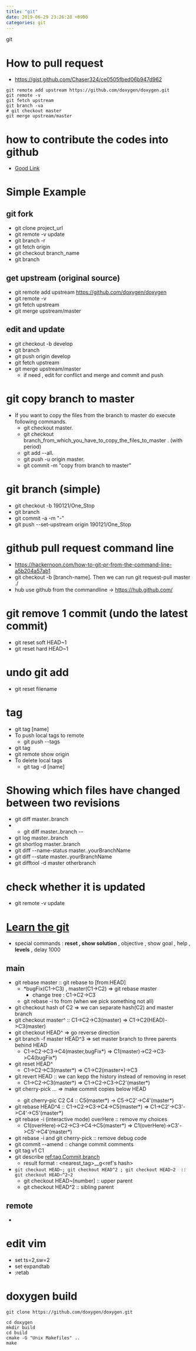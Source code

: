 ```yaml
---
title: "git"
date: 2019-06-29 23:26:28 +0900
categories: git
---
```

git


# How to pull request
- https://gist.github.com/Chaser324/ce0505fbed06b947d962

```
git remote add upstream https://github.com/doxygen/doxygen.git
git remote -v
git fetch upstream
git branch -va
# git checkout master
git merge upstream/master
```

# how to contribute the codes into github
- [Good Link](https://git-scm.com/book/ko/v2/GitHub-GitHub-%ED%94%84%EB%A1%9C%EC%A0%9D%ED%8A%B8%EC%97%90-%EA%B8%B0%EC%97%AC%ED%95%98%EA%B8%B0)


# Simple Example
## git fork
- git clone project_url
- git remote -v update
- git branch -r
- git fetch origin
- git checkout branch_name
- git branch

## get upstream (original source)
- git remote add upstream https://github.com/doxygen/doxygen
- git remote -v
- git fetch upstream
- git merge upstream/master

## edit and update
- git checkout -b develop
- git branch
- git push origin develop
- git fetch upstream
- git merge upstream/master
	- if need ,  edit for conflict and merge and commit and push

# git copy branch to master
- If you want to copy the files from the branch to master do execute following commands.
	- git checkout master.
	- git checkout branch_from_which_you_have_to_copy_the_files_to_master . (with period)
	- git add --all.
	- git push -u origin master.
	- git commit -m "copy from branch to master"

# git branch (simple)
- git checkout -b 190121/One_Stop
- git branch
- git commit -a -m "-"
- git push --set-upstream origin 190121/One_Stop

# github pull request command line
- https://hackernoon.com/how-to-git-pr-from-the-command-line-a5b204a57ab1
- git checkout -b [branch-name]. Then we can run git request-pull master ./
- hub use github from the commandline ->  https://hub.github.com/

# git remove 1 commit (undo the latest commit)
- git reset soft HEAD~1
- git reset hard HEAD~1

# undo git add
- git reset filename

# tag
- git tag [name]
- To push local tags to remote
	- git push --tags
- git tag
- git remote show origin
- To delete local tags
	- git tag -d [name]

# Showing which files have changed between two revisions
- git diff master..branch
- - git diff master..branch -- <files>
- git log master..branch
- git shortlog master..branch
- git diff --name-status master..yourBranchName
- git diff --state master..yourBranchName
- git difftool -d master otherbranch

# check whether it is updated
- git remote -v update


# [Learn the git](https://learngitbranching.js.org/index.html?demo)
- special commands :  **reset  ,  show solution** , objective , show goal , help , **levels** , delay 1000
## main
- git rebase master  :: git rebase to [from:HEAD]
	- *bugFix(C1->C3) , master(C1->C2)  => git rebase master
		- change tree : C1->C2->C3
	- git rebase -i to from (when we pick something not all)
- git checkout hash of C2 => we can separate hash(C2) and master branch
- git checkout master^  ::  C1->C2->C3(master)  => C1->C2(HEAD)->C3(master)
- git checkout HEAD^    => go reverse direction
- git branch -f master HEAD^3   => set master branch to three parents behind HEAD
	- C1->C2->C3->C4(master,bugFix*)  =>  C1(master)->C2->C3->C4(bugFix*)
- git reset HEAD^
	- C1->C2->C3(master*)  => C1->C2(master*)->C3
- git revert HEAD    :: we can kepp the history instead of removing in reset
	- C1->C2->C3(master*)  => C1->C2->C3->C2'(master*)	
- git cherry-pick <commit1> <commit2> ...  => make commit copies below HEAD
	- git cherry-pic C2 C4  ::  C5(master*) -> C5->C2'->C4'(master*)
- git rebase HEAD^4 :: C1->C2->C3->C4->C5(master*) => C1->C2'->C3'->C4'->C5'(master*)
- git rebase -i   (interactive mode) overHere    :: remove my choices
	- C1(overHere)->C2->C3->C4->C5(master*)  =>  C1(overHere)->C3'->C5'->C4'(master*)
- git rebase -i  and git cherry-pick     :: remove debug code
- git commit --amend   :: change commit comments
- git tag v1 C1
- git describe <ref:tag,Commit,branch>
	- result format : <nearest_tag>_<numCommitsUntilTag>_g<ref's hash>
- ```git checkout HEAD~; git checkout HEAD^2 ; git checkout HEAD~2  :: git checkout HEAD~^2~2```
	- git checkout HEAD~[number]   :: upper parent
	- git checkout HEAD^2  :: sibling parent
## remote
- 

# edit vim
- set ts=2,sw=2
- set expandtab
- :retab


# doxygen build 
```
git clone https://github.com/doxygen/doxygen.git

cd doxygen
mkdir build
cd build
cmake -G "Unix Makefiles" ..
make
```

